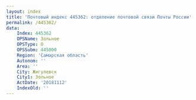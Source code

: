 ```yaml
---
layout: index
title: 'Почтовый индекс 445362: отделение почтовой связи Почты России'
permalink: /445362/
data:
    Index: 445362
    OPSName: Зольное
    OPSType: О
    OPSSubm: 445000
    Region: 'Самарская область'
    Autonom: ''
    Area: ''
    City: Жигулевск
    City1: Зольное
    ActDate: '20181112'
    IndexOld: ''
---
```

